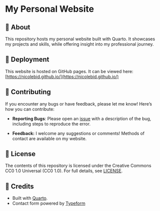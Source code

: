 # My Personal Website 

##  📝 About

This repository hosts my personal website built with Quarto. It showcases my projects and skills, while offering insight into my professional journey.

## 🚀 Deployment

This website is hosted on GitHub pages. It can be viewed here: [https://nicolebid.github.io/](https://nicolebid.github.io/)

## 🤝 Contributing 

If you encounter any bugs or have feedback, please let me know! Here’s how you can contribute:
- **Reporting Bugs**: Please open an [issue](https://github.com/nicolebid/nicolebid.github.io/issues) with a description of the bug, including steps to reproduce the error.

- **Feedback:** I welcome any suggestions or comments! Methods of contact are available on my website.

## 📄 License 

The contents of this repository is licensed under the Creative Commons CC0 1.0 Universal (CC0 1.0). For full details, see [LICENSE](https://github.com/nicolebid/nicolebid.github.io/blob/main/LICENSE).

## 🙏 Credits 

- Built with [Quarto](https://quarto.org).
- Contact form powered by [Typeform](https://www.typeform.com)
